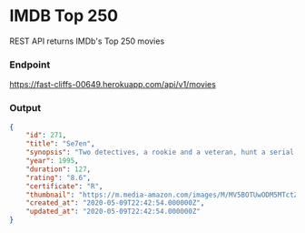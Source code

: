 # IMDB Top 250

REST API returns IMDb's Top 250 movies

### Endpoint

https://fast-cliffs-00649.herokuapp.com/api/v1/movies

### Output

```json
{
    "id": 271,
    "title": "Se7en",
    "synopsis": "Two detectives, a rookie and a veteran, hunt a serial killer who uses the seven deadly sins as his motives.",
    "year": 1995,
    "duration": 127,
    "rating": "8.6",
    "certificate": "R",
    "thumbnail": "https://m.media-amazon.com/images/M/MV5BOTUwODM5MTctZjczMi00OTk4LTg3NWUtNmVhMTAzNTNjYjcyXkEyXkFqcGdeQXVyNjU0OTQ0OTY@._V1_UX67_CR0,0,67,98_AL_.jpg",
    "created_at": "2020-05-09T22:42:54.000000Z",
    "updated_at": "2020-05-09T22:42:54.000000Z"
}
```

